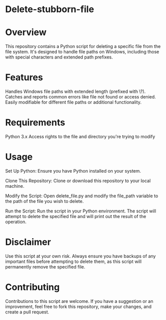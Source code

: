 # Delete-stubborn-file

# Overview
This repository contains a Python script for deleting a specific file from the file system. It's designed to handle file paths on Windows, including those with special characters and extended path prefixes.

# Features
Handles Windows file paths with extended length (prefixed with \\?\).
Catches and reports common errors like file not found or access denied.
Easily modifiable for different file paths or additional functionality.

# Requirements
Python 3.x
Access rights to the file and directory you're trying to modify

# Usage
Set Up Python: Ensure you have Python installed on your system.

Clone This Repository: Clone or download this repository to your local machine.

Modify the Script: Open delete_file.py and modify the file_path variable to the path of the file you wish to delete.

Run the Script: Run the script in your Python environment. The script will attempt to delete the specified file and will print out the result of the operation.

# Disclaimer
Use this script at your own risk. Always ensure you have backups of any important files before attempting to delete them, as this script will permanently remove the specified file.

# Contributing
Contributions to this script are welcome. If you have a suggestion or an improvement, feel free to fork this repository, make your changes, and create a pull request.
